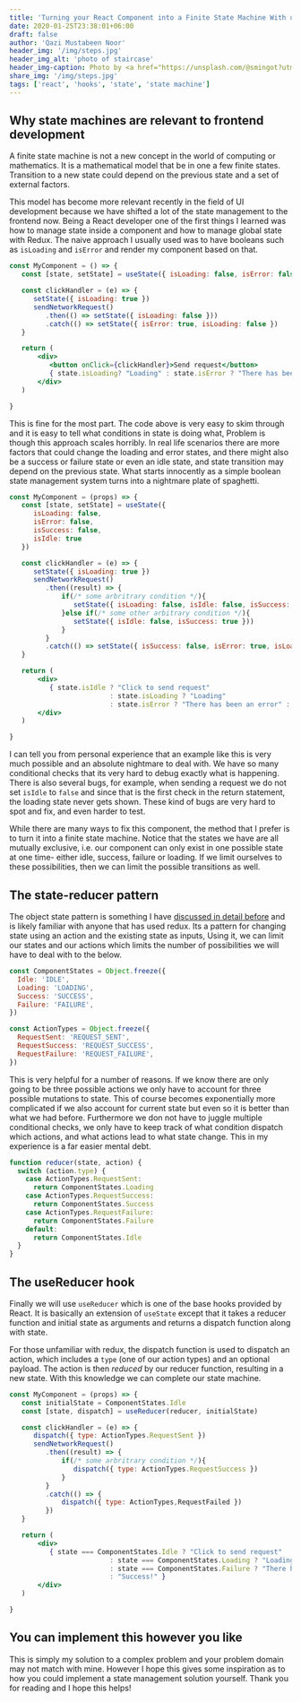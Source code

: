 ```yaml
---
title: 'Turning your React Component into a Finite State Machine With useReducer'
date: 2020-01-25T23:38:01+06:00
draft: false
author: 'Qazi Mustabeen Noor'
header_img: '/img/steps.jpg'
header_img_alt: 'photo of staircase'
header_img-caption: Photo by <a href="https://unsplash.com/@smingot?utm_source=unsplash&utm_medium=referral&utm_content=creditCopyText">Stéphane Mingot</a> on <a href="https://unsplash.com/?utm_source=unsplash&utm_medium=referral&utm_content=creditCopyText">Unsplash</a>
share_img: '/img/steps.jpg'
tags: ['react', 'hooks', 'state', 'state machine']
---
```


## Why state machines are relevant to frontend development

<!-- Excerpt Start -->

A finite state machine is not a new concept in the world of computing or mathematics. It is a mathematical model that be in one a few finite states. Transition to a new state could depend on the previous state and a set of external factors.

<!-- Excerpt End -->

This model has become more relevant recently in the field of UI development because we have shifted a lot of the state management to the frontend now. Being a React developer one of the first things I learned was how to manage state inside a component and how to manage global state with Redux. The naive approach I usually used was to have booleans such as `isLoading` and `isError` and render my component based on that.

```jsx
const MyComponent = () => {
   const [state, setState] = useState({ isLoading: false, isError: false })

   const clickHandler = (e) => {
      setState({ isLoading: true })
      sendNetworkRequest()
         .then(() => setState({ isLoading: false }))
         .catch(() => setState({ isError: true, isLoading: false })
   }

   return (
       <div>
          <button onClick={clickHandler}>Send request</button>
          { state.isLoading? "Loading" : state.isError ? "There has been an error" : "Success!" }
       </div>
   )

}
```

This is fine for the most part. The code above is very easy to skim through and it is easy to tell what conditions in state is doing what, Problem is though this approach scales horribly. In real life scenarios there are more factors that could change the loading and error states, and there might also be a success or failure state or even an idle state, and state transition may depend on the previous state. What starts innocently as a simple boolean state management system turns into a nightmare plate of spaghetti.

```jsx
const MyComponent = (props) => {
   const [state, setState] = useState({
      isLoading: false,
      isError: false,
      isSuccess: false,
      isIdle: true
   })

   const clickHandler = (e) => {
      setState({ isLoading: true })
      sendNetworkRequest()
         .then((result) => {
             if(/* some arbritrary condition */){
                setState({ isLoading: false, isIdle: false, isSuccess: true }))
             }else if(/* some other arbitrary condition */){
                setState({ isIdle: false, isSuccess: true }))
             }
         }
         .catch(() => setState({ isSuccess: false, isError: true, isLoading: false })
   }

   return (
       <div>
          { state.isIdle ? "Click to send request"
                         : state.isLoading ? "Loading"
                         : state.isError ? "There has been an error" : "Success!" }
       </div>
   )

}
```

I can tell you from personal experience that an example like this is very much possible and an absolute nightmare to deal with. We have so many conditional checks that its very hard to debug exactly what is happening. There is also several bugs, for example, when sending a request we do not set `isIdle` to `false` and since that is the first check in the return statement, the loading state never gets shown. These kind of bugs are very hard to spot and fix, and even harder to test.

While there are many ways to fix this component, the method that I prefer is to turn it into a finite state machine. Notice that the states we have are all mutually exclusive, i.e. our component can only exist in one possible state at one time- either idle, success, failure or loading. If we limit ourselves to these possibilities, then we can limit the possible transitions as well.

## The state-reducer pattern

The object state pattern is something I have [discussed in detail before](https://rohanfaiyaz.com/post/context/) and is likely familiar with anyone that has used redux. Its a pattern for changing state using an action and the existing state as inputs, Using it, we can limit our states and our actions which limits the number of possibilities we will have to deal with to the below.

```js
const ComponentStates = Object.freeze({
  Idle: 'IDLE',
  Loading: 'LOADING',
  Success: 'SUCCESS',
  Failure: 'FAILURE',
})

const ActionTypes = Object.freeze({
  RequestSent: 'REQUEST_SENT',
  RequestSuccess: 'REQUEST_SUCCESS',
  RequestFailure: 'REQUEST_FAILURE',
})
```

This is very helpful for a number of reasons. If we know there are only going to be three possible actions we only have to account for three possible mutations to state. This of course becomes exponentially more complicated if we also account for current state but even so it is better than what we had before. Furthermore we don not have to juggle multiple conditional checks, we only have to keep track of what condition dispatch which actions, and what actions lead to what state change. This in my experience is a far easier mental debt.

```js
function reducer(state, action) {
  switch (action.type) {
    case ActionTypes.RequestSent:
      return ComponentStates.Loading
    case ActionTypes.RequestSuccess:
      return ComponentStates.Success
    case ActionTypes.RequestFailure:
      return ComponentStates.Failure
    default:
      return ComponentStates.Idle
  }
}
```

## The useReducer hook

Finally we will use `useReducer` which is one of the base hooks provided by React. It is basically an extension of `useState` except that it takes a reducer function and initial state as arguments and returns a dispatch function along with state.

For those unfamiliar with redux, the dispatch function is used to dispatch an action, which includes a `type` (one of our action types) and an optional payload. The action is then _reduced_ by our reducer function, resulting in a new state. With this knowledge we can complete our state machine.

```jsx
const MyComponent = (props) => {
   const initialState = ComponentStates.Idle
   const [state, dispatch] = useReducer(reducer, initialState)

   const clickHandler = (e) => {
      dispatch({ type: ActionTypes.RequestSent })
      sendNetworkRequest()
         .then((result) => {
             if(/* some arbritrary condition */){
                dispatch({ type: ActionTypes.RequestSuccess })
             }
         }
         .catch(() => {
             dispatch({ type: ActionTypes,RequestFailed })
         })
   }

   return (
       <div>
          { state === ComponentStates.Idle ? "Click to send request"
                         : state === ComponentStates.Loading ? "Loading"
                         : state === ComponentStates.Failure ? "There has been an error"
                         : "Success!" }
       </div>
   )

}
```

## You can implement this however you like

This is simply my solution to a complex problem and your problem domain may not match with mine. However I hope this gives some inspiration as to how you could implement a state management solution yourself. Thank you for reading and I hope this helps!
